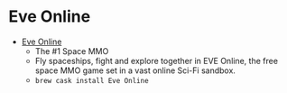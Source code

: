 # Eve Online
- [Eve Online](https://www.eveonline.com/)
  -  The #1 Space MMO
  - Fly spaceships, fight and explore together in EVE Online, the free space MMO game set in a vast online Sci-Fi sandbox.
  - `brew cask install Eve Online`
